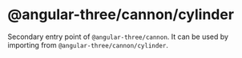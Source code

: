 # @angular-three/cannon/cylinder

Secondary entry point of `@angular-three/cannon`. It can be used by importing from `@angular-three/cannon/cylinder`.
